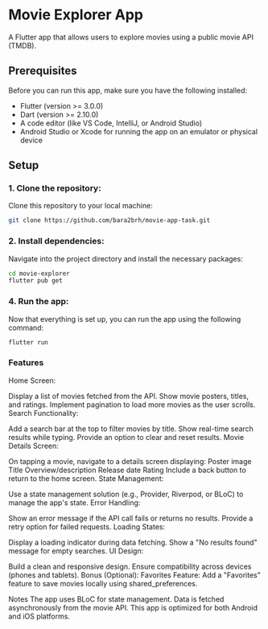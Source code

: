 # Movie Explorer App

A Flutter app that allows users to explore movies using a public movie API (TMDB).

## Prerequisites

Before you can run this app, make sure you have the following installed:

- Flutter (version >= 3.0.0)
- Dart (version >= 2.10.0)
- A code editor (like VS Code, IntelliJ, or Android Studio)
- Android Studio or Xcode for running the app on an emulator or physical device

## Setup

### 1. Clone the repository:

Clone this repository to your local machine:

```bash 
git clone https://github.com/bara2brh/movie-app-task.git 
```

### 2. Install dependencies:
Navigate into the project directory and install the necessary packages:

```bash
cd movie-explorer 
flutter pub get
```

### 4. Run the app:
Now that everything is set up, you can run the app using the following command:
```bash
flutter run
```

### Features
Home Screen:

Display a list of movies fetched from the API.
Show movie posters, titles, and ratings.
Implement pagination to load more movies as the user scrolls.
Search Functionality:

Add a search bar at the top to filter movies by title.
Show real-time search results while typing.
Provide an option to clear and reset results.
Movie Details Screen:

On tapping a movie, navigate to a details screen displaying:
Poster image
Title
Overview/description
Release date
Rating
Include a back button to return to the home screen.
State Management:

Use a state management solution (e.g., Provider, Riverpod, or BLoC) to manage the app's state.
Error Handling:

Show an error message if the API call fails or returns no results.
Provide a retry option for failed requests.
Loading States:

Display a loading indicator during data fetching.
Show a "No results found" message for empty searches.
UI Design:

Build a clean and responsive design.
Ensure compatibility across devices (phones and tablets).
Bonus (Optional):
Favorites Feature:
Add a "Favorites" feature to save movies locally using shared_preferences.

Notes
The app uses BLoC for state management.
Data is fetched asynchronously from the movie API.
This app is optimized for both Android and iOS platforms.